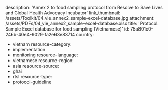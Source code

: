 description: 'Annex 2 to food sampling protocol from Resolve to Save Lives and Global Health Advocacy Incubator'
link_thumbnail: /assets/Toolkit/04_vie_annex2_sample-excel-database.jpg
attachment: /assets/PDFs/04_vie_annex2_sample-excel-database.xlsx
title: 'Protocol: Sample Excel database for food sampling (Vietnamese)'
id: 75a801c0-246b-40e4-9029-fa2e63e83714
country:
  - vietnam
resource-category:
  - implementation
  - monitoring
resource-language:
  - vietnamese
resource-region:
  - asia
resource-source:
  - ghai
  - rtsl
resource-type:
  - protocol-guideline
